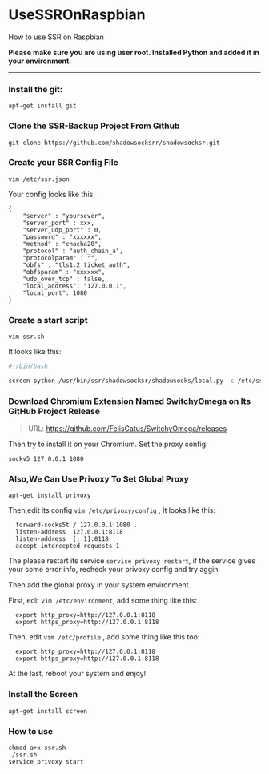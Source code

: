 # UseSSROnRaspbian
How to use SSR on Raspbian

**Please make sure you are using user root. Installed Python and added it in your environment.** 

***


### Install the git:
    apt-get install git
### Clone the SSR-Backup Project From Github
    git clone https://github.com/shadowsocksrr/shadowsocksr.git
### Create your SSR Config File
    vim /etc/ssr.json
Your config looks like this:
```
{
    "server" : "yoursever",
    "server_port" : xxx,
    "server_udp_port" : 0,
    "password" : "xxxxxx",
    "method" : "chacha20",
    "protocol" : "auth_chain_a",
    "protocolparam" : "",
    "obfs" : "tls1.2_ticket_auth",
    "obfsparam" : "xxxxxx",
    "udp_over_tcp" : false,
    "local_address": "127.0.0.1",
    "local_port": 1080
}
```
### Create a start script
    vim ssr.sh
It looks like this:
```bash
#!/bin/bash

screen python /usr/bin/ssr/shadowsocksr/shadowsocks/local.py -c /etc/ss.json >> ssr.log
```
### Download Chromium Extension Named SwitchyOmega on Its GitHub Project Release
> URL: https://github.com/FelisCatus/SwitchyOmega/releases

Then try to install it on your Chromium. Set the proxy config.

    sockv5 127.0.0.1 1080

### Also,We Can Use Privoxy To Set Global Proxy
  
    apt-get install privoxy
    
Then,edit its config `vim /etc/privoxy/config` , It looks like this:
 
```
  forward-socks5t / 127.0.0.1:1080 .
  listen-address  127.0.0.1:8118    
  listen-address  [::1]:8118  
  accept-intercepted-requests 1
```

The please restart its service `service privoxy restart`, if the service gives your some error info, recheck your privoxy config and try aggin.

Then add the global proxy in your system environment.

First, edit `vim /etc/environment`, add some thing like this:

```
  export http_proxy=http://127.0.0.1:8118
  export https_proxy=http://127.0.0.1:8118
```

Then, edit `vim /etc/profile` , add some thing like this too:

```
  export http_proxy=http://127.0.0.1:8118
  export https_proxy=http://127.0.0.1:8118
```

At the last, reboot your system and enjoy!

### Install the Screen
    apt-get install screen

### How to use
    chmod a+x ssr.sh
    ./ssr.sh
    service privoxy start

